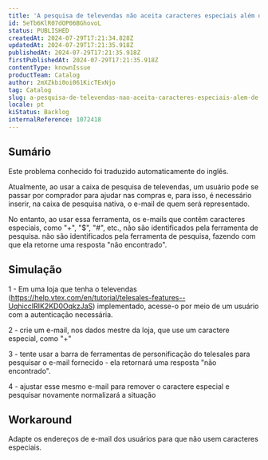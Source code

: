 ```yaml
---
title: 'A pesquisa de televendas não aceita caracteres especiais além de "@".'
id: 5eTb6KlR07dOP06BGhovoL
status: PUBLISHED
createdAt: 2024-07-29T17:21:34.828Z
updatedAt: 2024-07-29T17:21:35.918Z
publishedAt: 2024-07-29T17:21:35.918Z
firstPublishedAt: 2024-07-29T17:21:35.918Z
contentType: knownIssue
productTeam: Catalog
author: 2mXZkbi0oi061KicTExNjo
tag: Catalog
slug: a-pesquisa-de-televendas-nao-aceita-caracteres-especiais-alem-de
locale: pt
kiStatus: Backlog
internalReference: 1072418
---
```


## Sumário

<div class="alert alert-info">
  <p>Este problema conhecido foi traduzido automaticamente do inglês.</p>
</div>


Atualmente, ao usar a caixa de pesquisa de televendas, um usuário pode se passar por comprador para ajudar nas compras e, para isso, é necessário inserir, na caixa de pesquisa nativa, o e-mail de quem será representado.

No entanto, ao usar essa ferramenta, os e-mails que contêm caracteres especiais, como "+", "$", "#", etc., não são identificados pela ferramenta de pesquisa. não são identificados pela ferramenta de pesquisa, fazendo com que ela retorne uma resposta "não encontrado".

## Simulação


1 - Em uma loja que tenha o televendas (https://help.vtex.com/en/tutorial/telesales-features--UqhiccIRIK2KD0OqkzJaS) implementado, acesse-o por meio de um usuário com a autenticação necessária.

2 - crie um e-mail, nos dados mestre da loja, que use um caractere especial, como "+"

3 - tente usar a barra de ferramentas de personificação do telesales para pesquisar o e-mail fornecido - ela retornará uma resposta "não encontrado".

4 - ajustar esse mesmo e-mail para remover o caractere especial e pesquisar novamente normalizará a situação

## Workaround


Adapte os endereços de e-mail dos usuários para que não usem caracteres especiais.




